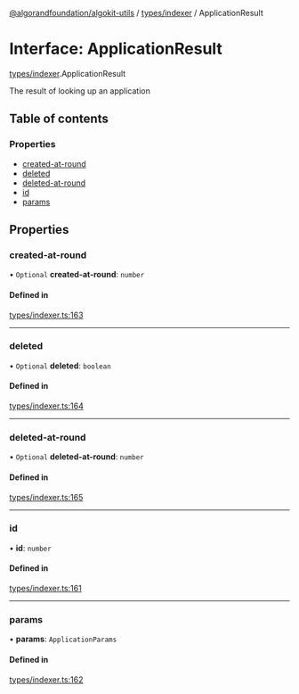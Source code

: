 [@algorandfoundation/algokit-utils](../README.md) / [types/indexer](../modules/types_indexer.md) / ApplicationResult

# Interface: ApplicationResult

[types/indexer](../modules/types_indexer.md).ApplicationResult

The result of looking up an application

## Table of contents

### Properties

- [created-at-round](types_indexer.ApplicationResult.md#created-at-round)
- [deleted](types_indexer.ApplicationResult.md#deleted)
- [deleted-at-round](types_indexer.ApplicationResult.md#deleted-at-round)
- [id](types_indexer.ApplicationResult.md#id)
- [params](types_indexer.ApplicationResult.md#params)

## Properties

### created-at-round

• `Optional` **created-at-round**: `number`

#### Defined in

[types/indexer.ts:163](https://github.com/algorandfoundation/algokit-utils-ts/blob/600c806/src/types/indexer.ts#L163)

___

### deleted

• `Optional` **deleted**: `boolean`

#### Defined in

[types/indexer.ts:164](https://github.com/algorandfoundation/algokit-utils-ts/blob/600c806/src/types/indexer.ts#L164)

___

### deleted-at-round

• `Optional` **deleted-at-round**: `number`

#### Defined in

[types/indexer.ts:165](https://github.com/algorandfoundation/algokit-utils-ts/blob/600c806/src/types/indexer.ts#L165)

___

### id

• **id**: `number`

#### Defined in

[types/indexer.ts:161](https://github.com/algorandfoundation/algokit-utils-ts/blob/600c806/src/types/indexer.ts#L161)

___

### params

• **params**: `ApplicationParams`

#### Defined in

[types/indexer.ts:162](https://github.com/algorandfoundation/algokit-utils-ts/blob/600c806/src/types/indexer.ts#L162)
